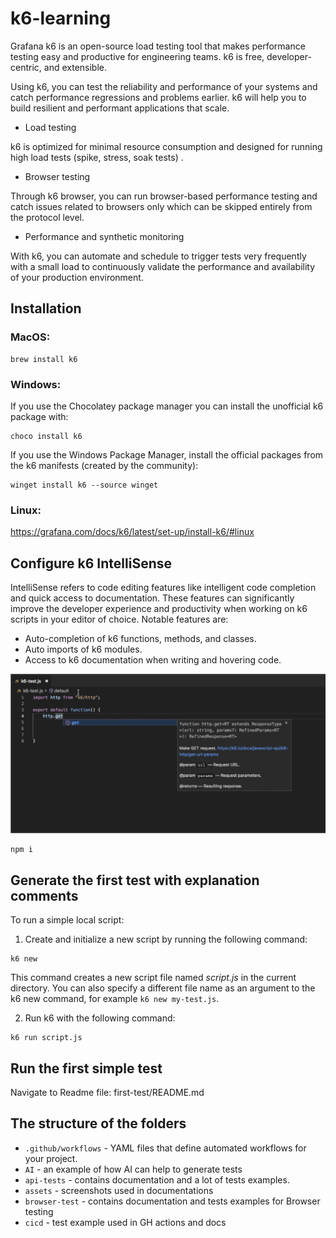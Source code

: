 # k6-learning

Grafana k6 is an open-source load testing tool that makes performance testing easy and productive for engineering teams. k6 is free, developer-centric, and extensible.

Using k6, you can test the reliability and performance of your systems and catch performance regressions and problems earlier. k6 will help you to build resilient and performant applications that scale.

- Load testing

k6 is optimized for minimal resource consumption and designed for running high load tests (spike, stress, soak tests) .

- Browser testing

Through k6 browser, you can run browser-based performance testing and catch issues related to browsers only which can be skipped entirely from the protocol level.

- Performance and synthetic monitoring

With k6, you can automate and schedule to trigger tests very frequently with a small load to continuously validate the performance and availability of your production environment.

## Installation

### MacOS:
```
brew install k6
```

### Windows:

If you use the Chocolatey package manager you can install the unofficial k6 package with:
```
choco install k6
```

If you use the Windows Package Manager, install the official packages from the k6 manifests (created by the community):
```
winget install k6 --source winget
```

### Linux:
https://grafana.com/docs/k6/latest/set-up/install-k6/#linux 

## Configure k6 IntelliSense

IntelliSense refers to code editing features like intelligent code completion and quick access to documentation. These features can significantly improve the developer experience and productivity when working on k6 scripts in your editor of choice. Notable features are:

- Auto-completion of k6 functions, methods, and classes.
- Auto imports of k6 modules.
- Access to k6 documentation when writing and hovering code.

![IntelliSense example](/assets/IntelliSense.png)

```
npm i
```

## Generate the first test with explanation comments

To run a simple local script:

1. Create and initialize a new script by running the following command:
```
k6 new
```
This command creates a new script file named *script.js* in the current directory. You can also specify a different file name as an argument to the k6 new command, for example `k6 new my-test.js`.

2. Run k6 with the following command:
```
k6 run script.js
```

## Run the first simple test

Navigate to Readme file: first-test/README.md

## The structure of the folders

- `.github/workflows` - YAML files that define automated workflows for your project.
- `AI` - an example of how AI can help to generate tests
- `api-tests` - contains documentation and a lot of tests examples.
- `assets` - screenshots used in documentations
- `browser-test` - contains documentation and tests examples for Browser testing
- `cicd` - test example used in GH actions and docs
